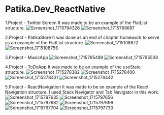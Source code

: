 # Patika.Dev_ReactNative

1.Project - Twitter Screen
  It was made to be an example of the FlatList structure.
  ![Screenshot_1715794326](https://github.com/zekiyedogr/Patika.Dev_ReactNative/assets/72526615/de2bb0b2-02b1-442e-b90c-29999e15a1d4)
  ![Screenshot_1715798697](https://github.com/zekiyedogr/Patika.Dev_ReactNative/assets/72526615/fbff90b7-b04d-418a-addc-dbdb762d2da9)




2.Project - PatikaStore
  It was done as an end of chapter homework to serve as an example of the FlatList structure.
  ![Screenshot_1715108672](https://github.com/zekiyedogr/Patika.Dev_ReactNative/assets/72526615/5aaf0a6a-2329-4524-becf-42cf661b8a19)
  ![Screenshot_1715108756](https://github.com/zekiyedogr/Patika.Dev_ReactNative/assets/72526615/10fa399a-01a0-4423-b0ac-01c974111ccd)




3.Project - MusicApp
  ![Screenshot_1715795499](https://github.com/zekiyedogr/Patika.Dev_ReactNative/assets/72526615/b4595b04-6b11-4d4c-8dc5-b96fb8485b20)
  ![Screenshot_1715795538](https://github.com/zekiyedogr/Patika.Dev_ReactNative/assets/72526615/db5c1419-753d-4459-b4c5-0dbbc1beb811)




4.Project - ToDoApp
  It was made to be an example of the useState structure.
  ![Screenshot_1715278382](https://github.com/zekiyedogr/ToDoApp/assets/72526615/6a01a24e-7114-46c1-9707-be00466df62a)
  ![Screenshot_1715278400](https://github.com/zekiyedogr/ToDoApp/assets/72526615/da307895-84f2-444d-aeee-82c6e80d627d)
  ![Screenshot_1715278431](https://github.com/zekiyedogr/ToDoApp/assets/72526615/9f1d5cc1-5b9f-4b1b-8e48-dc96fb7974d6)
  ![Screenshot_1715278442](https://github.com/zekiyedogr/ToDoApp/assets/72526615/e3b606de-8928-4ee6-a46b-02783bf30520)



5.Project - ReactNavigation
  It was made to be an example of the React Navigation structure. I used Stack Navigator and Tab Navigator in this work.
  ![Screenshot_1715797635](https://github.com/zekiyedogr/Patika.Dev_ReactNative/assets/72526615/b6707433-98d7-44a8-99f6-61cf388830b0)
  ![Screenshot_1715797656](https://github.com/zekiyedogr/Patika.Dev_ReactNative/assets/72526615/1ff290cd-11e5-456f-95ae-e992bebc5e78)
  ![Screenshot_1715797682](https://github.com/zekiyedogr/Patika.Dev_ReactNative/assets/72526615/a035489f-d1c5-4c22-93d0-1dbac58ec715)
  ![Screenshot_1715797696](https://github.com/zekiyedogr/Patika.Dev_ReactNative/assets/72526615/53c091de-359d-41d6-96c1-df3c7d1a9a47)
  ![Screenshot_1715797704](https://github.com/zekiyedogr/Patika.Dev_ReactNative/assets/72526615/2790563b-d566-4807-a3cc-bfcab6580ff6)
  ![Screenshot_1715797730](https://github.com/zekiyedogr/Patika.Dev_ReactNative/assets/72526615/c0a34d1e-7017-4f73-8f01-9724483802e1)
